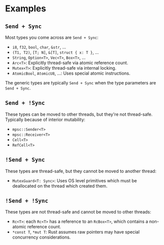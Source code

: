# Examples

## `Send + Sync`

Most types you come across are `Send + Sync`:

* `i8`, `f32`, `bool`, `char`, `&str`, ...
* `(T1, T2)`, `[T; N]`, `&[T]`, `struct { x: T }`, ...
* `String`, `Option<T>`, `Vec<T>`, `Box<T>`, ...
* `Arc<T>`: Explicitly thread-safe via atomic reference count.
* `Mutex<T>`: Explicitly thread-safe via internal locking.
* `AtomicBool`, `AtomicU8`, ...: Uses special atomic instructions.

The generic types are typically `Send + Sync` when the type parameters are
`Send + Sync`.

## `Send + !Sync`

These types can be moved to other threads, but they're not thread-safe.
Typically because of interior mutability:

* `mpsc::Sender<T>`
* `mpsc::Receiver<T>`
* `Cell<T>`
* `RefCell<T>`

## `!Send + Sync`

These types are thread-safe, but they cannot be moved to another thread:

* `MutexGuard<T: Sync>`: Uses OS level primitives which must be deallocated on the
  thread which created them.

## `!Send + !Sync`

These types are not thread-safe and cannot be moved to other threads:

* `Rc<T>`: each `Rc<T>` has a reference to an `RcBox<T>`, which contains a
  non-atomic reference count.
* `*const T`, `*mut T`: Rust assumes raw pointers may have special
  concurrency considerations.
